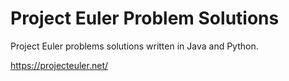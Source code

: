 # Project Euler Problem Solutions

Project Euler problems solutions written in Java and Python.

https://projecteuler.net/
